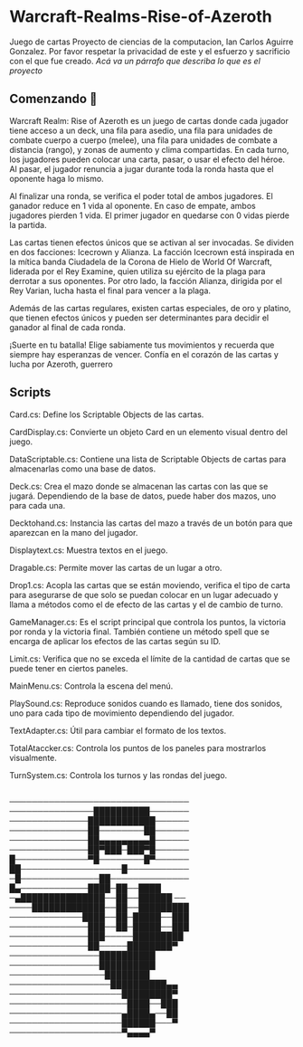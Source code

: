 
# Warcraft-Realms-Rise-of-Azeroth
Juego de cartas 
Proyecto de ciencias de la computacion, Ian Carlos Aguirre Gonzalez.
Por favor respetar la privacidad de este y el esfuerzo y sacrificio con el que fue creado.
_Acá va un párrafo que describa lo que es el proyecto_

## Comenzando 🚀

Warcraft Realm: Rise of Azeroth es un juego de cartas donde cada jugador tiene acceso a un deck, una fila para asedio, una fila para unidades de combate cuerpo a cuerpo (melee), una fila para unidades de combate a distancia (rango), y zonas de aumento y clima compartidas. En cada turno, los jugadores pueden colocar una carta, pasar, o usar el efecto del héroe. Al pasar, el jugador renuncia a jugar durante toda la ronda hasta que el oponente haga lo mismo.

Al finalizar una ronda, se verifica el poder total de ambos jugadores. El ganador reduce en 1 vida al oponente. En caso de empate, ambos jugadores pierden 1 vida. El primer jugador en quedarse con 0 vidas pierde la partida.

Las cartas tienen efectos únicos que se activan al ser invocadas. Se dividen en dos facciones: Icecrown y Alianza. La facción Icecrown está inspirada en la mítica banda Ciudadela de la Corona de Hielo de World Of Warcraft, liderada por el Rey Examine, quien utiliza su ejército de la plaga para derrotar a sus oponentes. Por otro lado, la facción Alianza, dirigida por el Rey Varian, lucha hasta el final para vencer a la plaga.

Además de las cartas regulares, existen cartas especiales, de oro y platino, que tienen efectos únicos y pueden ser determinantes para decidir el ganador al final de cada ronda.

¡Suerte en tu batalla! Elige sabiamente tus movimientos y recuerda que siempre hay esperanzas de vencer. Confía en el corazón de las cartas y lucha por Azeroth, guerrero

## Scripts

Card.cs: Define los Scriptable Objects de las cartas.

CardDisplay.cs: Convierte un objeto Card en un elemento visual dentro del juego.

DataScriptable.cs: Contiene una lista de Scriptable Objects de cartas para almacenarlas como una base de datos.

Deck.cs: Crea el mazo donde se almacenan las cartas con las que se jugará. Dependiendo de la base de datos, puede haber dos mazos, uno para cada una.

Decktohand.cs: Instancia las cartas del mazo a través de un botón para que aparezcan en la mano del jugador.

Displaytext.cs: Muestra textos en el juego.

Dragable.cs: Permite mover las cartas de un lugar a otro.

Drop1.cs: Acopla las cartas que se están moviendo, verifica el tipo de carta para asegurarse de que solo se puedan colocar en un lugar adecuado y llama a métodos como el de efecto de las cartas y el de cambio de turno.

GameManager.cs: Es el script principal que controla los puntos, la victoria por ronda y la victoria final. También contiene un método spell que se encarga de aplicar los efectos de las cartas según su ID.

Limit.cs: Verifica que no se exceda el límite de la cantidad de cartas que se puede tener en ciertos paneles.

MainMenu.cs: Controla la escena del menú.

PlaySound.cs: Reproduce sonidos cuando es llamado, tiene dos sonidos, uno para cada tipo de movimiento dependiendo del jugador.

TextAdapter.cs: Útil para cambiar el formato de los textos.

TotalAtaccker.cs: Controla los puntos de los paneles para mostrarlos visualmente.

TurnSystem.cs: Controla los turnos y las rondas del juego.


##
────────────────────────────────
───────────────██████████───────
──────────────████████████──────
──────────────██────────██──────
──────────────██▄▄▄▄▄▄▄▄▄█──────
──────────────██▀███─███▀█────── 
█─────────────▀█────────█▀──────
██──────────────────█───────────
─█──────────────██──────────────
█▄────────────████─██──████
─▄███████████████──██──██████ ──
────█████████████──██──█████████
─────────────████──██─█████──███
──────────────███──██─█████──███
──────────────███─────█████████
──────────────██─────████████▀
────────────────██████████
────────────────██████████
─────────────────████████
──────────────────██████████▄▄
────────────────────█████████▀
─────────────────────████──███
────────────────────▄████▄──██
────────────────────██████───▀
────────────────────▀▄▄▄▄▀